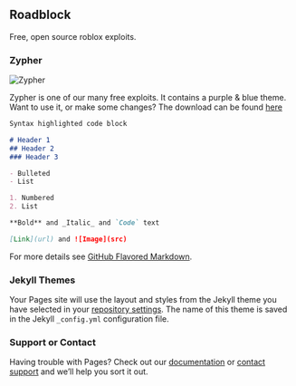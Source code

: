 ## Roadblock

Free, open source roblox exploits.


### Zypher

![_**Zypher**_](https://ibb.co/vHJvXRN)

Zypher is one of our many free exploits. It contains a purple & blue theme. Want to use it, or make some changes? The download can be found [here](https://www.mediafire.com/file/jup5xi0a6ak4lug/Zypher.rar/file)

```markdown
Syntax highlighted code block

# Header 1
## Header 2
### Header 3

- Bulleted
- List

1. Numbered
2. List

**Bold** and _Italic_ and `Code` text

[Link](url) and ![Image](src)
```

For more details see [GitHub Flavored Markdown](https://guides.github.com/features/mastering-markdown/).

### Jekyll Themes

Your Pages site will use the layout and styles from the Jekyll theme you have selected in your [repository settings](https://github.com/Ryzidcmd/RoadBlock/settings). The name of this theme is saved in the Jekyll `_config.yml` configuration file.

### Support or Contact

Having trouble with Pages? Check out our [documentation](https://help.github.com/categories/github-pages-basics/) or [contact support](https://github.com/contact) and we’ll help you sort it out.
